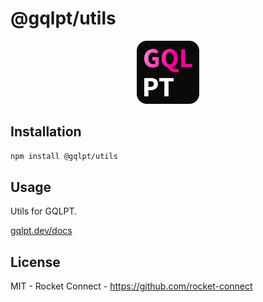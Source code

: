 # @gqlpt/utils

<div align="center" style="text-align: center;">
<img src="https://github.com/rocket-connect/gqlpt/raw/main/docs/gqlpt.svg" width="20%" alt="GQLPT">
</div>

## Installation

```bash
npm install @gqlpt/utils
```

## Usage

Utils for GQLPT.

[gqlpt.dev/docs](https://www.gqlpt.dev/docs)

## License

MIT - Rocket Connect - https://github.com/rocket-connect
